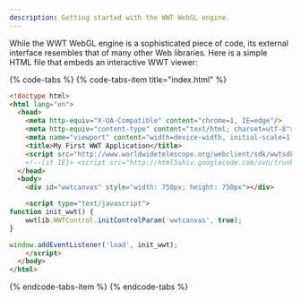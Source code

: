 ```yaml
---
description: Getting started with the WWT WebGL engine.
---
```


While the WWT WebGL engine is a sophisticated piece of code, its external
interface resembles that of many other Web libraries. Here is a simple HTML
file that embeds an interactive WWT viewer:

{% code-tabs %}
{% code-tabs-item title="index.html" %}
```html
<!doctype html>
<html lang="en">
  <head>
    <meta http-equiv="X-UA-Compatible" content="chrome=1, IE=edge"/>
    <meta http-equiv="content-type" content="text/html; charset=utf-8">
    <meta name="viewport" content="width=device-width, initial-scale=1.0, maximum-scale=1.0, user-scalable=no">
    <title>My First WWT Application</title>
    <script src="http://www.worldwidetelescope.org/webclient/sdk/wwtsdk.js"></script>
    <!--[if IE]> <script src="http://html5shiv.googlecode.com/svn/trunk/html5.js"></script><![endif]-->
  </head>
  <body>
    <div id="wwtcanvas" style="width: 750px; height: 750px"></div>

    <script type="text/javascript">
function init_wwt() {
    wwtlib.WWTControl.initControlParam('wwtcanvas', true);
}

window.addEventListener('load', init_wwt);
    </script>
  </body>
</html>
```
{% endcode-tabs-item %}
{% endcode-tabs %}
